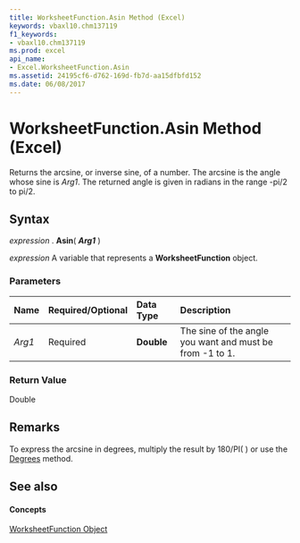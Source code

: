 ```yaml
---
title: WorksheetFunction.Asin Method (Excel)
keywords: vbaxl10.chm137119
f1_keywords:
- vbaxl10.chm137119
ms.prod: excel
api_name:
- Excel.WorksheetFunction.Asin
ms.assetid: 24195cf6-d762-169d-fb7d-aa15dfbfd152
ms.date: 06/08/2017
---
```



# WorksheetFunction.Asin Method (Excel)

Returns the arcsine, or inverse sine, of a number. The arcsine is the angle whose sine is  _Arg1_. The returned angle is given in radians in the range -pi/2 to pi/2.


## Syntax

 _expression_ . **Asin**( **_Arg1_** )

 _expression_ A variable that represents a **WorksheetFunction** object.


### Parameters



|**Name**|**Required/Optional**|**Data Type**|**Description**|
|:-----|:-----|:-----|:-----|
| _Arg1_|Required| **Double**|The sine of the angle you want and must be from -1 to 1.|

### Return Value

Double


## Remarks

To express the arcsine in degrees, multiply the result by 180/PI( ) or use the [Degrees](worksheetfunction-degrees-method-excel.md) method.


## See also


#### Concepts


[WorksheetFunction Object](worksheetfunction-object-excel.md)

